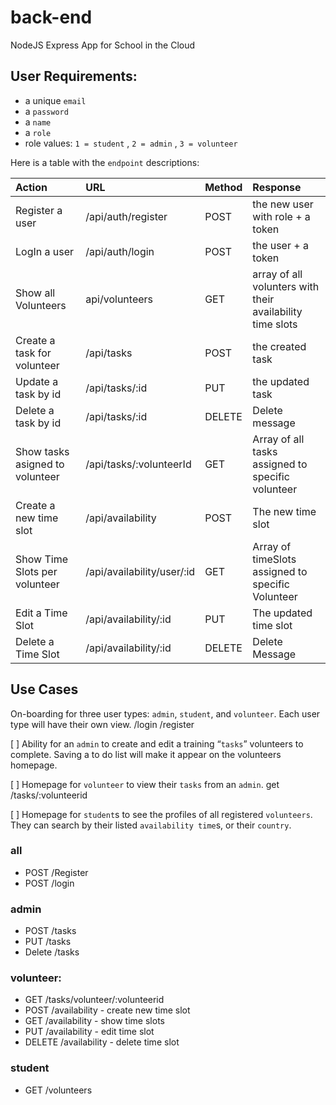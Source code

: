 # back-end


NodeJS Express App for School in the Cloud


## User Requirements:

- a unique `email`
- a `password`
- a `name`
- a `role` 
- role values:  `1 = student` , `2 = admin` , `3 = volunteer`

Here is a table with the `endpoint` descriptions:

| Action                     | URL                     | Method | Response                  |
| :------------------------- | :---------------------- | :----- | :------------------------ |
| Register a user            | /api/auth/register      | POST   | the new user with role + a token    |
| LogIn a user               | /api/auth/login         | POST   | the user + a token    |
| Show all Volunteers        | api/volunteers          | GET    | array of all volunters with their availability time slots |
| Create a task for volunteer| /api/tasks              | POST   | the created task |
| Update a task by id        | /api/tasks/:id          | PUT    | the updated task |
| Delete a task by id        | /api/tasks/:id          | DELETE  | Delete message |
| Show tasks asigned to volunteer | /api/tasks/:volunteerId | GET | Array of all tasks assigned to specific volunteer |
| Create a new time slot |  /api/availability   | POST  | The new time slot |
| Show Time Slots per volunteer | /api/availability/user/:id | GET | Array of timeSlots assigned to specific Volunteer |
| Edit a Time Slot   | /api/availability/:id |PUT |The updated time slot |
| Delete a Time Slot |/api/availability/:id | DELETE | Delete Message

## Use Cases

On-boarding for three user types: `admin`, `student`, and `volunteer`. Each user type will have their own view.
  /login
  /register

[ ] Ability for an `admin` to create and edit a training “`tasks`” volunteers to complete. Saving a to do list will make it appear on the volunteers homepage.

[ ] Homepage for `volunteer` to view their `tasks` from an `admin`.
  get /tasks/:volunteerid

[ ] Homepage for `student`s to see the profiles of all registered `volunteers`. They can search by their listed `availability time`s, or their `country`.

### all
* POST /Register
* POST /login

### admin 
* POST /tasks
* PUT /tasks
* Delete /tasks


### volunteer:

* GET /tasks/volunteer/:volunteerid
* POST /availability   - create new time slot 
* GET /availability - show time slots
* PUT /availability - edit time slot 
* DELETE /availability - delete time slot 


### student
*  GET /volunteers